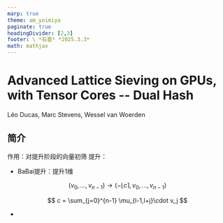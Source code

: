 ```yaml
---
marp: true
theme: am_yoimiya
paginate: true
headingDivider: [2,3]
footer: \ *石晋* *2025.3.3*
math: mathjax
---
```


<!-- _class: cover_a -->
<!-- _paginate: "" -->
<!-- _footer: "" -->

# Advanced Lattice Sieving on GPUs, with Tensor Cores -- Dual Hash

L&eacute;o Ducas, Marc Stevens, Wessel van Woerden

## 简介

作用：对提升阶段的向量初筛
提升：

- BaBai提升：提升1维

$$
(v_{0},...,v_{n-1}) \to (-\lfloor c \rceil,v_{0},...,v_{n-1})
$$

$$
c = \sum_{j=0}^{n-1} \mu_{l-1,l+j}\cdot v_j
$$

-